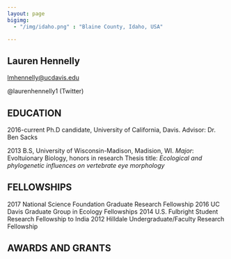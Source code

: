 ```yaml
---
layout: page
bigimg:
  - "/img/idaho.png" : "Blaine County, Idaho, USA"

---
```


## **Lauren Hennelly**

lmhennelly@ucdavis.edu

@laurenhennelly1 (Twitter)

## **EDUCATION**

2016-current   Ph.D candidate, University of California, Davis. 
Advisor: Dr. Ben Sacks 

2013 B.S, University of Wisconsin-Madison, Madision, WI. 
*Major*: Evoltuionary Biology, honors in research
Thesis title: *Ecological and phylogenetic influences on vertebrate eye morphology*

## **FELLOWSHIPS**

2017  National Science Foundation Graduate Research Fellowship
2016  UC Davis Graduate Group in Ecology Fellowships
2014  U.S. Fulbright Student Research Fellowship to India
2012  Hilldale Undergraduate/Faculty Research Fellowship

## **AWARDS AND GRANTS**

